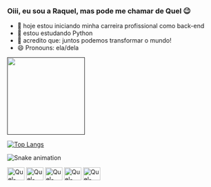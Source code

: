 ### Oiii, eu sou a Raquel, mas pode me chamar de Quel 😉


- 🔭 hoje estou iniciando minha carreira profissional como back-end
- 🌱 estou estudando Python
- 👯 acredito que: juntos podemos transformar o mundo!
- 😄 Pronouns: ela/dela
<div>
  <a href="" alt="">
    
<img height="180em" src="https://github-readme-stats.vercel.app/api?username=queelgomes&theme=dracula&bg_color=00000000&locale=pt-Br&border_radius=17&hide=contribs"/>

[![Top Langs](https://github-readme-stats.vercel.app/api/top-langs/?username=queelgomes&theme=dracula&bg_color=00000000&border_radius=17)](https://github.com/anuraghazra/github-readme-stats)
    
![Snake animation](https://github.com/queelgomes/queelgomes/blob/output/github-contribution-grid-snake.svg)

<div>
  <img align="center" alt="Quel-" height="30" width="40" src="">
  <img align="center" alt="Quel-" height="30" width="40" src="">
  <img align="center" alt="Quel-" height="30" width="40" src="">
  <img align="center" alt="Quel-" height="30" width="40" src="">
  <img align="center" alt="Quel-" height="30" width="40" src="">
</div>
